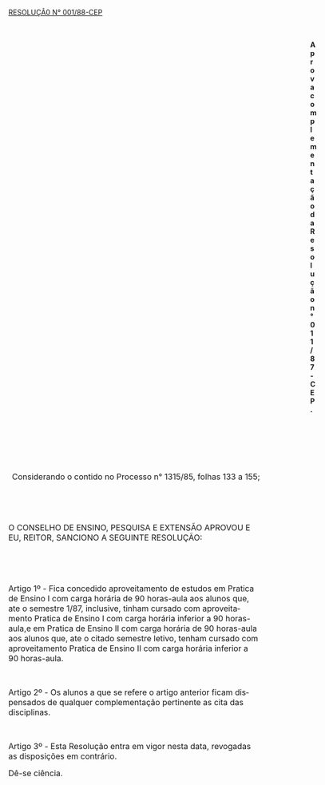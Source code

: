 <body lang=PT-BR style='tab-interval:36.0pt'>

<div class=Section1>

<p class=MsoTitle><u>RESOLUÇÃ0 N° 001/88-CEP<o:p></o:p></u></p>

<p class=MsoNormal><span style='font-size:12.0pt;mso-bidi-font-size:10.0pt'><o:p>&nbsp;</o:p></span></p>

<p class=MsoBodyTextIndent style='margin-left:16.0cm'><b>Aprova complementação
da Resolução n° 011/87-CEP.<o:p></o:p></b></p>

<p class=MsoNormal style='margin-left:8.0cm'><span style='font-size:12.0pt;
mso-bidi-font-size:10.0pt'><o:p>&nbsp;</o:p></span></p>

<p class=MsoNormal style='margin-left:8.0cm'><span style='font-size:12.0pt;
mso-bidi-font-size:10.0pt'><o:p>&nbsp;</o:p></span></p>

<p class=MsoNormal style='margin-left:8.0cm'><span style='font-size:12.0pt;
mso-bidi-font-size:10.0pt'><o:p>&nbsp;</o:p></span></p>

<p class=MsoNormal align=right style='text-align:right'><span style='font-size:
12.0pt;mso-bidi-font-size:10.0pt'>Considerando o contido no Processo n°
1315/85, folhas <st1:metricconverter ProductID="133 a" w:st="on">133 a</st1:metricconverter>
155;<o:p></o:p></span></p>

<p class=MsoNormal><span style='font-size:12.0pt;mso-bidi-font-size:10.0pt'><o:p>&nbsp;</o:p></span></p>

<p class=MsoNormal><span style='font-size:12.0pt;mso-bidi-font-size:10.0pt'><o:p>&nbsp;</o:p></span></p>

<p class=MsoNormal><span style='font-size:12.0pt;mso-bidi-font-size:10.0pt'>O
CONSELHO DE ENSINO, PESQUISA E EXTENSÃO APROVOU E EU, REITOR, SANCIONO A
SEGUINTE RESOLUÇÃO:<o:p></o:p></span></p>

<p class=MsoNormal><span style='font-size:12.0pt;mso-bidi-font-size:10.0pt'><o:p>&nbsp;</o:p></span></p>

<p class=MsoNormal><span style='font-size:12.0pt;mso-bidi-font-size:10.0pt'><o:p>&nbsp;</o:p></span></p>

<p class=MsoNormal><span style='font-size:12.0pt;mso-bidi-font-size:10.0pt'>Artigo
1º - Fica concedido aproveitamento de estudos em Pratica de Ensino I com carga
horária de 90 horas-aula aos alunos que, ate o semestre 1/87, inclusive, tinham
cursado com aproveita­mento Pratica de Ensino I com carga horária inferior a 90
horas-<span class=GramE>aula,</span>e em Pratica de Ensino II com carga horária
de 90 horas-aula aos alunos que, ate o citado semestre letivo, tenham cursado
com aproveitamento Pratica de Ensino II com carga horária inferior a 90
horas-aula.<o:p></o:p></span></p>

<p class=MsoNormal><span style='font-size:12.0pt;mso-bidi-font-size:10.0pt'><o:p>&nbsp;</o:p></span></p>

<p class=MsoNormal><span style='font-size:12.0pt;mso-bidi-font-size:10.0pt'>Artigo
2º - Os alunos a que se refere o artigo anterior ficam dispensados de qualquer
complementação pertinente as cita das disciplinas.<o:p></o:p></span></p>

<p class=MsoNormal><span style='font-size:12.0pt;mso-bidi-font-size:10.0pt'><o:p>&nbsp;</o:p></span></p>

<p class=MsoNormal><span style='font-size:12.0pt;mso-bidi-font-size:10.0pt'>Artigo
3º - Esta Resolução entra em vigor nesta data, revogadas as disposições em
contrário.<o:p></o:p></span></p>

<p class=MsoNormal><span style='font-size:12.0pt;mso-bidi-font-size:10.0pt'>Dê-se
ciência.<o:p></o:p></span></p>

</div>

</body>
